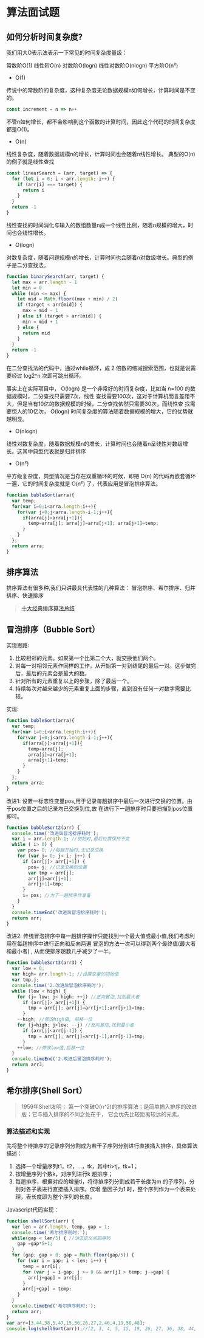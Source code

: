# 算法面试题

## 如何分析时间复杂度?

我们⽤⼤O表示法表示⼀下常⻅的时间复杂度量级：

常数阶O(1) 线性阶O(n) 对数阶O(logn) 线性对数阶O(nlogn) 平⽅阶O(n²)

- O(1)

传说中的常数阶的复杂度，这种复杂度⽆论数据规模n如何增⻓，计算时间是不变的。

```js
const increment = n => n++
```

不管n如何增⻓，都不会影响到这个函数的计算时间，因此这个代码的时间复杂度都是O(1)。

- O(n)

线性复杂度，随着数据规模n的增⻓，计算时间也会随着n线性增⻓。 典型的O(n)的例⼦就是线性查找

```js
const linearSearch = (arr, target) => { 
  for (let i = 0; i < arr.length; i++) { 
    if (arr[i] === target) { 
      return i 
    } 
  } 
  return -1 
}
```

线性查找的时间消化与输⼊的数组数量n成⼀个线性⽐例，随着n规模的增⼤，时间也会线性增⻓。

- O(logn)

对数复杂度，随着问题规模n的增⻓，计算时间也会随着n对数级增⻓。典型的例⼦是⼆分查找法。

```js
function binarySearch(arr, target) { 
  let max = arr.length - 1 
  let min = 0 
  while (min <= max) { 
    let mid = Math.floor((max + min) / 2) 
    if (target < arr[mid]) { 
      max = mid - 1 
    } else if (target > arr[mid]) { 
      min = mid + 1 
    } else { 
      return mid 
    } 
  }
  return -1 
}
```

在⼆分查找法的代码中，通过while循环，成 2 倍数的缩减搜索范围，也就是说需要经过 log2^n 次即可跳出循环。

事实上在实际项⽬中， O(logn) 是⼀个⾮常好的时间复杂度，⽐如当 n=100 的数据规模时，⼆分查找只需要7次，线性 查找需要100次，这对于计算机⽽⾔差距不⼤，但是当有10亿的数据规模的时候，⼆分查找依然只需要30次，⽽线性查 找需要惊⼈的10亿次， O(logn) 时间复杂度的算法随着数据规模的增⼤，它的优势就越明显。

- O(nlogn)

线性对数复杂度，随着数据规模n的增⻓，计算时间也会随着n呈线性对数级增⻓。这其中典型代表就是归并排序

- O(n²)

平⽅级复杂度，典型情况是当存在双重循环的时候，即把 O(n) 的代码再嵌套循环⼀遍，它的时间复杂度就是 O(n²) 了，代表应⽤是冒泡排序算法。

```js
function bubleSort(arra){ 
  var temp; 
  for(var i=0;i<arra.length;i++){ 
    for(var j=0;j<arra.length-i-1;j++){ 
      if(arra[j]>arra[j+1]){ 
        temp=arra[j]; arra[j]=arra[j+1]; arra[j+1]=temp; 
      } 
    } 
  }; 
  return arra; 
}
```

## 排序算法

排序算法有很多种,我们只讲最具代表性的⼏种算法： 冒泡排序、希尔排序、归并排序、快速排序

> [⼗⼤经典排序算法总结](https://github.com/damonare/Sorts)

## 冒泡排序（Bubble Sort）

实现思路: 

1. ⽐较相邻的元素。如果第⼀个⽐第⼆个⼤，就交换他们两个。 
2. 对每⼀对相邻元素作同样的⼯作，从开始第⼀对到结尾的最后⼀对。这步做完后，最后的元素会是最⼤的数。 
3. 针对所有的元素重复以上的步骤，除了最后⼀个。 
4. 持续每次对越来越少的元素重复上⾯的步骤，直到没有任何⼀对数字需要⽐较。 

实现:

```js
function bubleSort(arra){ 
  var temp; 
  for(var i=0;i<arra.length;i++){ 
    for(var j=0;j<arra.length-i-1;j++){ 
      if(arra[j]>arra[j+1]){ 
        temp=arra[j]; 
        arra[j]=arra[j+1]; 
        arra[j+1]=temp; 
      } 
    } 
  }; 
  return arra; 
}
```

改进1: 设置⼀标志性变量pos,⽤于记录每趟排序中最后⼀次进⾏交换的位置。由于pos位置之后的记录均已交换到位,故 在进⾏下⼀趟排序时只要扫描到pos位置即可。

```js
function bubbleSort2(arr) { 
  console.time('改进后冒泡排序耗时');
  var i = arr.length-1; //初始时,最后位置保持不变 
  while ( i> 0) { 
    var pos= 0; //每趟开始时,⽆记录交换 
    for (var j= 0; j< i; j++) {
      if (arr[j]> arr[j+1]) { 
        pos= j; //记录交换的位置 
        var tmp = arr[j]; 
        arr[j]=arr[j+1];
        arr[j+1]=tmp; 
      } 
      i= pos; //为下⼀趟排序作准备 
    }
  }
  console.timeEnd('改进后冒泡排序耗时'); 
  return arr; 
}
```

改进2: 传统冒泡排序中每⼀趟排序操作只能找到⼀个最⼤值或最⼩值,我们考虑利⽤在每趟排序中进⾏正向和反向两遍 冒泡的⽅法⼀次可以得到两个最终值(最⼤者和最⼩者) , 从⽽使排序趟数⼏乎减少了⼀半。

```js
function bubbleSort3(arr3) { 
  var low = 0; 
  var high= arr.length-1; //设置变量的初始值 
  var tmp,j; 
  console.time('2.改进后冒泡排序耗时'); 
  while (low < high) { 
    for (j= low; j< high; ++j) //正向冒泡,找到最⼤者 
      if (arr[j]> arr[j+1]) { 
        tmp = arr[j]; arr[j]=arr[j+1];arr[j+1]=tmp; 
      } 
    --high; //修改high值, 前移⼀位 
    for (j=high; j>low; --j) //反向冒泡,找到最⼩者 
      if (arr[j]<arr[j-1]) { 
        tmp = arr[j]; arr[j]=arr[j-1];arr[j-1]=tmp; 
      } 
    ++low; //修改low值,后移⼀位 
  }
  console.timeEnd('2.改进后冒泡排序耗时'); 
  return arr3; 
}
```

## 希尔排序(Shell Sort）

> 1959年Shell发明； 第⼀个突破O(n^2)的排序算法；是简单插⼊排序的改进版；它与插⼊排序的不同之处在于， 它会优先⽐较距离较远的元素。

### 算法描述和实现

先将整个待排序的记录序列分割成为若⼲⼦序列分别进⾏直接插⼊排序，具体算法描述：

1. 选择⼀个增量序列t1，t2，…，tk，其中ti>tj，tk=1； 
2. 按增量序列个数k，对序列进⾏k 趟排序； 
3. 每趟排序，根据对应的增量ti，将待排序列分割成若⼲⻓度为m 的⼦序列，分别对各⼦表进⾏直接插⼊排序。仅增 量因⼦为1 时，整个序列作为⼀个表来处理，表⻓度即为整个序列的⻓度。

Javascript代码实现：

```js
function shellSort(arr) { 
  var len = arr.length, temp, gap = 1; 
  console.time('希尔排序耗时:'); 
  while(gap < len/5) { //动态定义间隔序列 
    gap =gap*5+1; 
  }
  for (gap; gap > 0; gap = Math.floor(gap/5)) { 
    for (var i = gap; i < len; i++) { 
      temp = arr[i]; 
      for (var j = i-gap; j >= 0 && arr[j] > temp; j-=gap) { 
        arr[j+gap] = arr[j]; 
      }
      arr[j+gap] = temp; 
    } 
  }
  console.timeEnd('希尔排序耗时:'); 
  return arr; 
}
var arr=[3,44,38,5,47,15,36,26,27,2,46,4,19,50,48]; 
console.log(shellSort(arr));//[2, 3, 4, 5, 15, 19, 26, 27, 36, 38, 44, 46, 47, 48, 50]
```